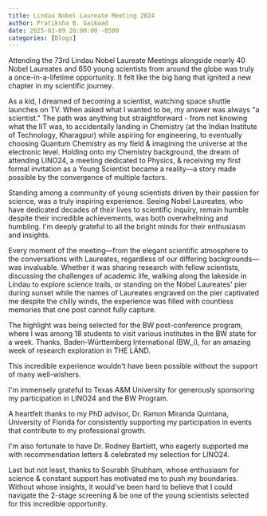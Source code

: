 ```yaml
---
title: Lindau Nobel Laureate Meeting 2024
author: Pratiksha B. Gaikwad
date: 2025-02-09 20:00:00 -0500
categories: [Blogs] 
---
```



Attending the 73rd Lindau Nobel Laureate Meetings alongside nearly 40 Nobel Laureates and 650 young scientists from around the globe was truly a once-in-a-lifetime opportunity. 
It felt like the big bang that ignited a new chapter in my scientific journey.

As a kid, I dreamed of becoming a scientist, watching space shuttle launches on TV. When asked what I wanted to be, my answer was always "a scientist." 
The path was anything but straightforward - from not knowing what the IIT was, to accidentally landing in Chemistry (at the Indian Institute of Technology, Kharagpur) 
while aspiring for engineering, to eventually choosing Quantum Chemistry as my field & imagining the universe at the electronic level. Holding onto my Chemistry background, 
the dream of attending LINO24, a meeting dedicated to Physics, & receiving my first formal invitation as a Young Scientist became a reality—a story made possible by the convergence of multiple factors.

Standing among a community of young scientists driven by their passion for science, was a truly inspiring experience. Seeing Nobel Laureates, who have dedicated decades 
of their lives to scientific inquiry, remain humble despite their incredible achievements, was both overwhelming and humbling. I'm deeply grateful to all the bright minds for their enthusiasm and insights.

Every moment of the meeting—from the elegant scientific atmosphere to the conversations with Laureates, regardless of our differing backgrounds—was invaluable. 
Whether it was sharing research with fellow scientists, discussing the challenges of academic life, walking along the lakeside in Lindau to explore science trails, 
or standing on the Nobel Laureates' pier during sunset while the names of Laureates engraved on the pier captivated me despite the chilly winds, the experience was filled with countless memories that one post cannot fully capture.

The highlight was being selected for the BW post-conference program, where I was among 18 students to visit various institutes in the BW state for a week. 
Thanks, Baden-Württemberg International (BW_i), for an amazing week of research exploration in THE LÄND.

This incredible experience wouldn't have been possible without the support of many well-wishers.

I'm immensely grateful to Texas A&M University for generously sponsoring my participation in LINO24 and the BW Program.

A heartfelt thanks to my PhD advisor, Dr. Ramon Miranda Quintana, University of Florida for consistently supporting my participation in events that contribute to my professional growth. 

I'm also fortunate to have Dr. Rodney Bartlett, who eagerly supported me with recommendation letters & celebrated my selection for LINO24.

Last but not least, thanks to Sourabh Shubham, whose enthusiasm for science & constant support has motivated me to push my boundaries. Without whose insights, 
it would've been hard to believe that I could navigate the 2-stage screening & be one of the young scientists selected for this incredible opportunity.

